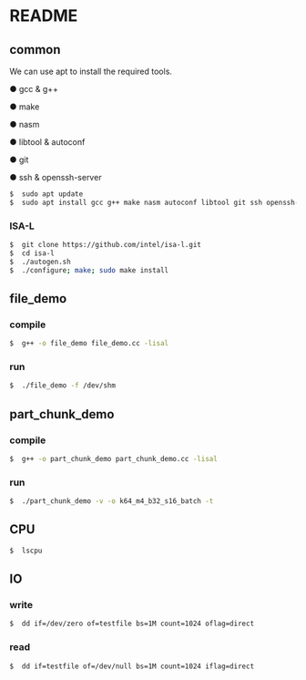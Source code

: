 # README

## common

We can use  apt  to install the required tools.

● gcc & g++

● make

● nasm

● libtool & autoconf

● git

● ssh & openssh-server

```Bash
$  sudo apt update
$  sudo apt install gcc g++ make nasm autoconf libtool git ssh openssh-server
```

### ISA-L

```Bash
$  git clone https://github.com/intel/isa-l.git
$  cd isa-l
$  ./autogen.sh
$  ./configure; make; sudo make install
```

## file_demo

### compile

```Bash
$  g++ -o file_demo file_demo.cc -lisal
```

### run

```Bash
$  ./file_demo -f /dev/shm
```

## part_chunk_demo

### compile

```Bash
$  g++ -o part_chunk_demo part_chunk_demo.cc -lisal
```
### run

```Bash
$  ./part_chunk_demo -v -o k64_m4_b32_s16_batch -t
```

## CPU

```Bash
$  lscpu
```

## IO

### write

```Bash
$  dd if=/dev/zero of=testfile bs=1M count=1024 oflag=direct
```

### read

```Bash
$  dd if=testfile of=/dev/null bs=1M count=1024 iflag=direct 
```